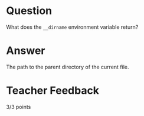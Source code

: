 # Question

What does the `__dirname` environment variable return? 

# Answer

The path to the parent directory of the current file.

# Teacher Feedback

3/3 points